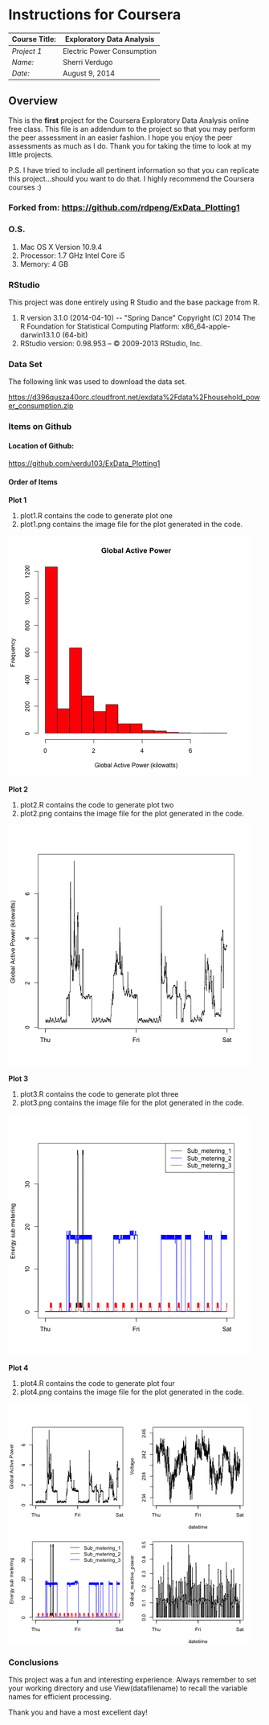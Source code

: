 # Instructions for Coursera

Course Title:| Exploratory Data Analysis     | 
------------ | ----------------------------- | 
*Project 1*  | Electric Power Consumption    | 
*Name:*      | Sherri Verdugo                |
*Date:*      | August 9, 2014                |


## Overview

This is the **first** project for the Coursera Exploratory Data Analysis online free class. This file is an addendum to the project so that you may perform the peer assessment in an easier fashion. I hope you enjoy the peer assessments as much as I do. Thank you for taking the time to look at my little projects. 

P.S. I have tried to include all pertinent information so that you can replicate this project...should you want to do that. I highly recommend the Coursera courses :)


### Forked from: <https://github.com/rdpeng/ExData_Plotting1>

### O.S. 

1. Mac OS X Version 10.9.4
2. Processor: 1.7 GHz Intel Core i5
3. Memory: 4 GB 

### RStudio
This project was done entirely using R Studio and the base package from R. 

1. R version 3.1.0 (2014-04-10) -- "Spring Dance"
Copyright (C) 2014 The R Foundation for Statistical Computing
Platform: x86_64-apple-darwin13.1.0 (64-bit)
2. RStudio version: 0.98.953 – © 2009-2013 RStudio, Inc.

### Data Set
The following link was used to download the data set.

<https://d396qusza40orc.cloudfront.net/exdata%2Fdata%2Fhousehold_power_consumption.zip>

### Items on Github

#### Location of Github: 
<https://github.com/verdu103/ExData_Plotting1>

#### Order of Items
**Plot 1** 

1. plot1.R contains the code to generate plot one
2. plot1.png contains the image file for the plot generated in the code.

![image](plot1.png)

**Plot 2** 

1. plot2.R contains the code to generate plot two
2. plot2.png contains the image file for the plot generated in the code.

![image](plot2.png)

**Plot 3** 

1. plot3.R contains the code to generate plot three
2. plot3.png contains the image file for the plot generated in the code.

![image](plot3.png)

**Plot 4** 

1. plot4.R contains the code to generate plot four
2. plot4.png contains the image file for the plot generated in the code.

![image](plot4.png)

### Conclusions
This project was a fun and interesting experience. Always remember to set your working directory and use View(datafilename) to recall the variable names for efficient processing.

Thank you and have a most excellent day!
